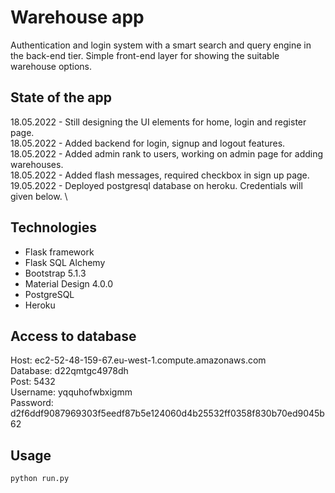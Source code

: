 # Warehouse app 
Authentication and login system with a smart search and query engine in the back-end tier. Simple front-end layer for showing the suitable warehouse options.

## State of the app
18.05.2022 - Still designing the UI elements for home, login and register page. \
18.05.2022 - Added backend for login, signup and logout features. \
18.05.2022 - Added admin rank to users, working on admin page for adding warehouses. \
18.05.2022 - Added flash messages, required checkbox in sign up page. \
19.05.2022 - Deployed postgresql database on heroku. Credentials will given below. \

## Technologies

- Flask framework 
- Flask SQL Alchemy
- Bootstrap 5.1.3
- Material Design 4.0.0
- PostgreSQL
- Heroku

## Access to database
Host:      ec2-52-48-159-67.eu-west-1.compute.amazonaws.com \
Database:  d22qmtgc4978dh \
Post:      5432 \
Username:  yqquhofwbxigmm \
Password:  d2f6ddf9087969303f5eedf87b5e124060d4b25532ff0358f830b70ed9045b62 

## Usage

```python
python run.py
```

